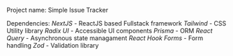 Project name: Simple Issue Tracker 

Dependencies:
*NextJS* - ReactJS based Fullstack framework
*Tailwind* - CSS Utility library
*Radix UI* - Accessible UI components
*Prisma* - ORM
*React Query* - Asynchronous state managament
*React Hook Forms* -  Form handling
*Zod* - Validation library
